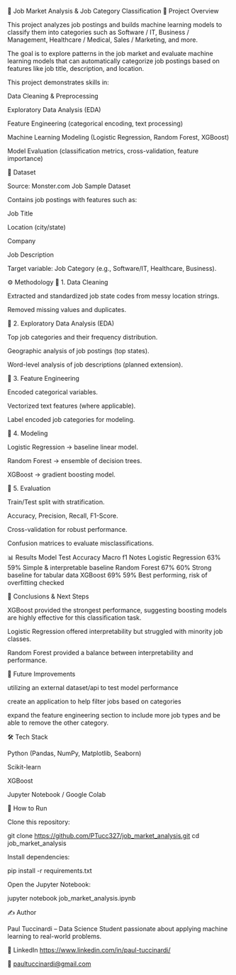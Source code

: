 🧠 Job Market Analysis & Job Category Classification
📌 Project Overview

This project analyzes job postings and builds machine learning models to classify them into categories such as Software / IT, Business / Management, Healthcare / Medical, Sales / Marketing, and more.

The goal is to explore patterns in the job market and evaluate machine learning models that can automatically categorize job postings based on features like job title, description, and location.

This project demonstrates skills in:

Data Cleaning & Preprocessing

Exploratory Data Analysis (EDA)

Feature Engineering (categorical encoding, text processing)

Machine Learning Modeling (Logistic Regression, Random Forest, XGBoost)

Model Evaluation (classification metrics, cross-validation, feature importance)

📂 Dataset

Source: Monster.com Job Sample Dataset

Contains job postings with features such as:

Job Title

Location (city/state)

Company

Job Description

Target variable: Job Category (e.g., Software/IT, Healthcare, Business).

⚙️ Methodology
🔹 1. Data Cleaning

Extracted and standardized job state codes from messy location strings.

Removed missing values and duplicates.

🔹 2. Exploratory Data Analysis (EDA)

Top job categories and their frequency distribution.

Geographic analysis of job postings (top states).

Word-level analysis of job descriptions (planned extension).

🔹 3. Feature Engineering

Encoded categorical variables.

Vectorized text features (where applicable).

Label encoded job categories for modeling.

🔹 4. Modeling

Logistic Regression → baseline linear model.

Random Forest → ensemble of decision trees.

XGBoost → gradient boosting model.

🔹 5. Evaluation

Train/Test split with stratification.

Accuracy, Precision, Recall, F1-Score.

Cross-validation for robust performance.

Confusion matrices to evaluate misclassifications.


📊 Results
Model	Test Accuracy	Macro f1	Notes
Logistic Regression	63%	59%	Simple & interpretable baseline
Random Forest	67%	60%	Strong baseline for tabular data
XGBoost	69%	59%	Best performing, risk of overfitting checked


🚀 Conclusions & Next Steps

XGBoost provided the strongest performance, suggesting boosting models are highly effective for this classification task.

Logistic Regression offered interpretability but struggled with minority job classes.

Random Forest provided a balance between interpretability and performance.

🔮 Future Improvements

utilizing an external dataset/api to test model performance

create an application to help filter jobs based on categories 

expand the feature engineering section to include more job types and be able to remove the other category. 


🛠️ Tech Stack

Python (Pandas, NumPy, Matplotlib, Seaborn)

Scikit-learn

XGBoost

Jupyter Notebook / Google Colab

📖 How to Run

Clone this repository:

git clone https://github.com/PTucc327/job_market_analysis.git
cd job_market_analysis


Install dependencies:

pip install -r requirements.txt


Open the Jupyter Notebook:

jupyter notebook job_market_analysis.ipynb

✍️ Author

Paul Tuccinardi – Data Science Student passionate about applying machine learning to real-world problems.

💼 LinkedIn
https://www.linkedin.com/in/paul-tuccinardi/

📧 paultuccinardi@gmail.com
